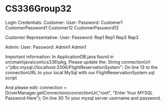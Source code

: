 # CS336Group32
Login Credentials:
Customer:
User:                  Password:
Customer1         CustomerPassword1
Customer12       CustomerPassword12

Customer Representative:
User:    Password:
Rep1     Rep1
Rep3     Rep3

Admin:
User:      Password:
Admin1  Admin1

Important information:
In ApplicationDB.java found in src\main\java\com\cs336\pkg, Please update the:
String connectionUrl ="jdbc:mysql://localhost:3306/FlightReservationSystem";
On line 13 to the connectionURL to your local MySql with our FlightReservationSystem.sql script

And please edit: connection = DriverManager.getConnection(connectionUrl,"root", "Enter Your MYSQL Password Here");
On line 30 To your mysql server username and password.
